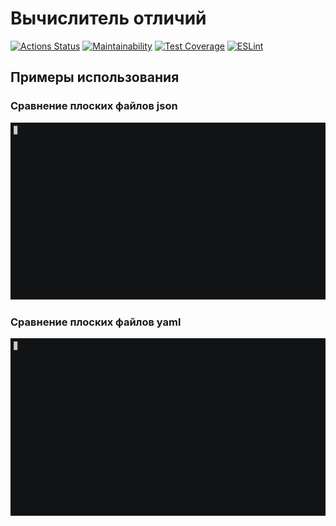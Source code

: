 # Вычислитель отличий

[![Actions Status](https://github.com/aminin/frontend-project-lvl2/workflows/hexlet-check/badge.svg)](https://github.com/aminin/frontend-project-lvl2)
[![Maintainability](https://api.codeclimate.com/v1/badges/c62efe46c7ce58b311f4/maintainability)](https://codeclimate.com/github/aminin/frontend-project-lvl2/maintainability)
[![Test Coverage](https://api.codeclimate.com/v1/badges/c62efe46c7ce58b311f4/test_coverage)](https://codeclimate.com/github/aminin/frontend-project-lvl2/test_coverage)
[![ESLint](https://github.com/aminin/frontend-project-lvl2/workflows/lint/badge.svg)](https://github.com/aminin/frontend-project-lvl2)

## Примеры использования

### Сравнение плоских файлов json

[![Usage](images/step3.cast.gif)](https://asciinema.org/a/HiRn3dYbIbdp08fIDa8qm8pJR)

### Сравнение плоских файлов yaml

[![Usage](images/step5.cast.gif)](https://asciinema.org/a/rUvibmEZA8GKFx4MA8u4UkH7H)
